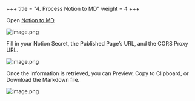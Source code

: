 +++
title = "4. Process Notion to MD"
weight = 4
+++


Open [Notion to MD](https://notion-to-md.bamidev.com/)


![image.png](https://prod-files-secure.s3.us-west-2.amazonaws.com/8b3be9f1-97c4-418b-bbaa-d8da15555e46/2daf6a64-b3b1-4afe-81b1-2164a93379ef/image.png?X-Amz-Algorithm=AWS4-HMAC-SHA256&X-Amz-Content-Sha256=UNSIGNED-PAYLOAD&X-Amz-Credential=AKIAT73L2G45HZZMZUHI%2F20240921%2Fus-west-2%2Fs3%2Faws4_request&X-Amz-Date=20240921T010957Z&X-Amz-Expires=3600&X-Amz-Signature=09d11b8265be590fe9442452991a7ebe70d7716a842e8148631191456d79272c&X-Amz-SignedHeaders=host&x-id=GetObject)


Fill in your Notion Secret, the Published Page’s URL, and the CORS Proxy URL.


![image.png](https://prod-files-secure.s3.us-west-2.amazonaws.com/8b3be9f1-97c4-418b-bbaa-d8da15555e46/c4bbe41c-ac43-47f0-8936-e1cd3dc4895f/image.png?X-Amz-Algorithm=AWS4-HMAC-SHA256&X-Amz-Content-Sha256=UNSIGNED-PAYLOAD&X-Amz-Credential=AKIAT73L2G45HZZMZUHI%2F20240921%2Fus-west-2%2Fs3%2Faws4_request&X-Amz-Date=20240921T010957Z&X-Amz-Expires=3600&X-Amz-Signature=f713caf30f6b71823fbaf93fc01199287c8ebc3922056b536bea7532607e28c7&X-Amz-SignedHeaders=host&x-id=GetObject)


Once the information is retrieved, you can Preview, Copy to Clipboard, or Download the Markdown file.


![image.png](https://prod-files-secure.s3.us-west-2.amazonaws.com/8b3be9f1-97c4-418b-bbaa-d8da15555e46/f3501660-4f9c-4223-a73a-598e01b601c7/image.png?X-Amz-Algorithm=AWS4-HMAC-SHA256&X-Amz-Content-Sha256=UNSIGNED-PAYLOAD&X-Amz-Credential=AKIAT73L2G45HZZMZUHI%2F20240921%2Fus-west-2%2Fs3%2Faws4_request&X-Amz-Date=20240921T010957Z&X-Amz-Expires=3600&X-Amz-Signature=3b34055d456c08d7a7e6b35b35a95a8081ed77476cf6bbcedb8d72b28ef1ef39&X-Amz-SignedHeaders=host&x-id=GetObject)


